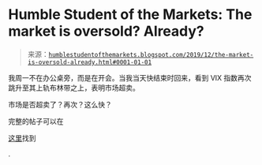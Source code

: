 <!--yml

分类：未分类

日期：2024-05-18 02:23:21

-->

# Humble Student of the Markets: The market is oversold? Already?

> 来源：[`humblestudentofthemarkets.blogspot.com/2019/12/the-market-is-oversold-already.html#0001-01-01`](https://humblestudentofthemarkets.blogspot.com/2019/12/the-market-is-oversold-already.html#0001-01-01)

我周一不在办公桌旁，而是在开会。当我当天快结束时回来，看到 VIX 指数再次跳升至其上轨布林带之上，表明市场超卖。

市场是否超卖了？再次？这么快？

完整的帖子可以在

[这里](https://humblestudentofthemarkets.com/2019/12/09/the-market-is-oversold-already/)找到

.
